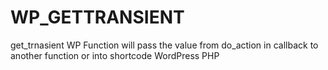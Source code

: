# WP_GETTRANSIENT
get_trnasient WP Function will pass the value from do_action in callback to another function or into shortcode WordPress PHP
